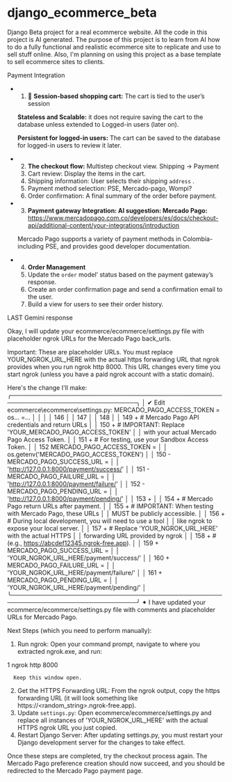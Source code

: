 # django_ecommerce_beta
Django Beta project for a real ecommerce website.
All the code in this project is AI generated. The purpose of this project is to learn from AI how to do a fully functional and realistic ecommerce site to replicate and use to sell stuff online. Also, I'm planning on using this project as a base template to sell ecommerce sites to clients. 


Payment Integration 
- 1.  🛒 **Session-based shopping cart:** The cart is tied to the user’s session
    
    **Stateless and Scalable:** it does not require saving the cart to the database unless extended to Logged-in users (later on). 
    
    **Persistent for logged-in users:** The cart can be saved to the database for logged-in users to review it later.


- 2. **The checkout flow:** Multistep checkout view. Shipping → Payment
    1. Cart review: Display the items in the cart.
    2. Shipping information: User selects their shipping `address` .
    3. Payment method selection: PSE, Mercado-pago, Wompi? 
    4. Order confirmation: A final summary of the order before payment.

- 3. **Payment gateway Integration: AI suggestion: Mercado Pago:**
 https://www.mercadopago.com.co/developers/es/docs/checkout-api/additional-content/your-integrations/introduction
    
    Mercado Pago supports a variety of payment methods in Colombia-including PSE, and provides good developer documentation.

- 4. **Order Management**
    1. Update the `order` model’ status based on the payment gateway’s response.
    2. Create an order confirmation page and send a confirmation email to the user.
    3. Build a view for users to see their order history.


LAST Gemini response

Okay, I will update your ecommerce/ecommerce/settings.py file with
  placeholder ngrok URLs for the Mercado Pago back_urls.


  Important: These are placeholder URLs. You must replace YOUR_NGROK_URL_HERE
  with the actual https forwarding URL that ngrok provides when you run ngrok
  http 8000. This URL changes every time you start ngrok (unless you have a
  paid ngrok account with a static domain).


  Here's the change I'll make:
 ╭───────────────────────────────────────────────────────────────────────────────╮
 │ ✔  Edit ecommerce\ecommerce\settings.py: MERCADO_PAGO_ACCESS_TOKEN = os... =… │
 │                                                                               │
 │    146                                                                        │
 │    147                                                                        │
 │    148                                                                        │
 │    149  + # Mercado Pago API credentials and return URLs                      │
 │    150  + # IMPORTANT: Replace 'YOUR_MERCADO_PAGO_ACCESS_TOKEN'               │
 │           with your actual Mercado Pago Access Token.                         │
 │    151  + # For testing, use your Sandbox Access Token.                       │
 │    152    MERCADO_PAGO_ACCESS_TOKEN =                                         │
 │           os.getenv('MERCADO_PAGO_ACCESS_TOKEN')                              │
 │    150  - MERCADO_PAGO_SUCCESS_URL =                                          │
 │           'http://127.0.0.1:8000/payment/success/'                            │
 │    151  - MERCADO_PAGO_FAILURE_URL =                                          │
 │           'http://127.0.0.1:8000/payment/failure/'                            │
 │    152  - MERCADO_PAGO_PENDING_URL =                                          │
 │           'http://127.0.0.1:8000/payment/pending/'                            │
 │    153  +                                                                     │
 │    154  + # Mercado Pago return URLs after payment.                           │
 │    155  + # IMPORTANT: When testing with Mercado Pago, these URLs             │
 │           MUST be publicly accessible.                                        │
 │    156  + # During local development, you will need to use a tool             │
 │           like ngrok to expose your local server.                             │
 │    157  + # Replace 'YOUR_NGROK_URL_HERE' with the actual HTTPS               │
 │           forwarding URL provided by ngrok                                    │
 │    158  + # (e.g., https://abcdef12345.ngrok-free.app).                       │
 │    159  + MERCADO_PAGO_SUCCESS_URL =                                          │
 │           'YOUR_NGROK_URL_HERE/payment/success/'                              │
 │    160  + MERCADO_PAGO_FAILURE_URL =                                          │
 │           'YOUR_NGROK_URL_HERE/payment/failure/'                              │
 │    161  + MERCADO_PAGO_PENDING_URL =                                          │
 │           'YOUR_NGROK_URL_HERE/payment/pending/'                              │
 ╰───────────────────────────────────────────────────────────────────────────────╯
✦ I have updated your ecommerce/ecommerce/settings.py file with comments and
  placeholder URLs for Mercado Pago.

  Next Steps (which you need to perform manually):


   1. Run ngrok: Open your command prompt, navigate to where you extracted
      ngrok.exe, and run:

   1     ngrok http 8000

      Keep this window open.
   2. Get the HTTPS Forwarding URL: From the ngrok output, copy the https
      forwarding URL (it will look something like
      https://<random_string>.ngrok-free.app).
   3. Update `settings.py`: Open ecommerce/ecommerce/settings.py and replace all
      instances of 'YOUR_NGROK_URL_HERE' with the actual HTTPS ngrok URL you just
       copied.
   4. Restart Django Server: After updating settings.py, you must restart your
      Django development server for the changes to take effect.


  Once these steps are completed, try the checkout process again. The Mercado
  Pago preference creation should now succeed, and you should be redirected to
   the Mercado Pago payment page.

